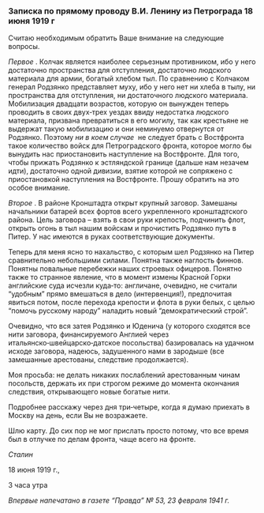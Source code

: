 ### Записка по прямому проводу В.И. Ленину из Петрограда 18 июня 1919 г

Считаю необходимым обратить Ваше внимание на следующие вопросы.

_Первое_ . Колчак является наиболее серьезным противником, ибо у него достаточно пространства для отступления, достаточно людского материала для армии, богатый хлебом тыл. По сравнению с Колчаком генерал Родзянко представляет муху, ибо у него нет ни хлеба в тылу, ни пространства для отступления, ни достаточного людского материала. Мобилизация двадцати возрастов, которую он вынужден теперь проводить в своих двух‑трех уездах ввиду недостатка людского материала, призвана превратиться в его могилу, так как крестьяне не выдержат такую мобилизацию и они неминуемо отвернутся от Родзянко. Поэтому _ни в коем случае_  не следует брать с Востфронта такое количество войск для Петроградского фронта, которое могло бы вынудить нас приостановить наступление на Востфронте. Для того, чтобы прижать Родзянко к эстляндской границе (дальше нам незачем идти), достаточно одной дивизии, взятие которой не сопряжено с приостановкой наступления на Востфронте. Прошу обратить на это особое внимание.

_Второе_ . В районе Кронштадта открыт крупный заговор. Замешаны начальники батарей всех фортов всего укрепленного кронштадтского района. Цель заговора – взять в свои руки крепость, подчинить флот, открыть огонь в тыл нашим войскам и прочистить Родзянко путь в Питер. У нас имеются в руках соответствующие документы.

Теперь для меня ясно то нахальство, с которым шел Родзянко на Питер сравнительно небольшими силами. Понятна также наглость финнов. Понятны повальные перебежки наших строевых офицеров. Понятно также то странное явление, что в момент измены Красной Горки английские суда исчезли куда‑то: англичане, очевидно, не считали “удобным” прямо вмешаться в дело (интервенция!), предпочитая явиться потом, после перехода крепости и флота в руки белых, с целью “помочь русскому народу” наладить новый “демократический строй”.

Очевидно, что вся затея Родзянко и Юденича (у которого сходятся все нити заговора, финансируемого Англией через итальянско‑швейцарско‑датское посольства) базировалась на удачном исходе заговора, надеюсь, задушенного нами в зародыше (все замешанные арестованы, следствие продолжается).

Моя просьба: не делать никаких послаблений арестованным чинам посольств, держать их при строгом режиме до момента окончания следствия, открывающего новые богатые нити.

Подробнее расскажу через дня три‑четыре, когда я думаю приехать в Москву на день, если Вы не возражаете.

Шлю карту. До сих пор не мог прислать просто потому, что все время был в отлучке по делам фронта, чаще всего на фронте.

_Сталин_

18 июня 1919 г.,

3 часа утра

_Впервые напечатано в газете “Правда” №_ _53, 23 февраля 1941_ _г._